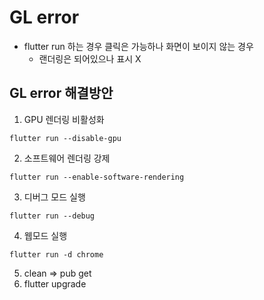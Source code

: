 # GL error
- flutter run 하는 경우 클릭은 가능하나 화면이 보이지 않는 경우
  - 랜더링은 되어있으나 표시 X
## GL error 해결방안
1. GPU 렌더링 비활성화
```
flutter run --disable-gpu
```
2. 소프트웨어 렌더링 강제
```
flutter run --enable-software-rendering
```
3. 디버그 모드 실행
```
flutter run --debug
```
4. 웹모드 실행
```
flutter run -d chrome
```
5. clean => pub get
6. flutter upgrade

